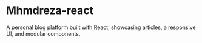 # Mhmdreza-react
A personal blog platform built with React, showcasing articles, a responsive UI, and modular components.

